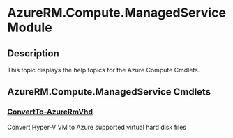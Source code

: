 ﻿---
Module Name: AzureRM.Compute.ManagedService
Module Guid: 5c5f634f-b323-4822-b8e4-695dd0110af9
Download Help Link: https://docs.microsoft.com/en-us/powershell/module/azurerm.compute.managedservice
Help Version: 3.5.0.0
Locale: en-US
---

# AzureRM.Compute.ManagedService Module
## Description
This topic displays the help topics for the Azure Compute Cmdlets.

## AzureRM.Compute.ManagedService Cmdlets
### [ConvertTo-AzureRmVhd](ConvertTo-AzureRmVhd.md)
Convert Hyper-V VM to Azure supported virtual hard disk files
